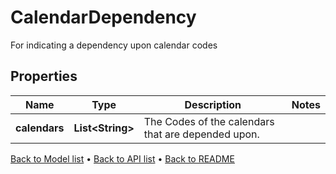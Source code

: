 

# CalendarDependency

For indicating a dependency upon calendar codes

## Properties

| Name | Type | Description | Notes |
|------------ | ------------- | ------------- | -------------|
|**calendars** | **List&lt;String&gt;** | The Codes of the calendars that are depended upon. |  |



[Back to Model list](../README.md#documentation-for-models) &#8226; [Back to API list](../README.md#documentation-for-api-endpoints) &#8226; [Back to README](../README.md)


